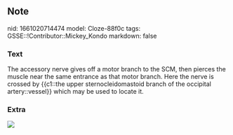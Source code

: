 ## Note
nid: 1661020714474
model: Cloze-88f0c
tags: GSSE::!Contributor::Mickey_Kondo
markdown: false

### Text
The accessory nerve gives off a motor branch to the SCM, then pierces the muscle near the same entrance as that motor branch. Here the nerve is crossed by {{c1::the upper sternocleidomastoid branch of the occipital artery::vessel}} which may be used to locate it.

### Extra
<img src="B9781455709885000063_f06-01-9781455709885.jpg">
